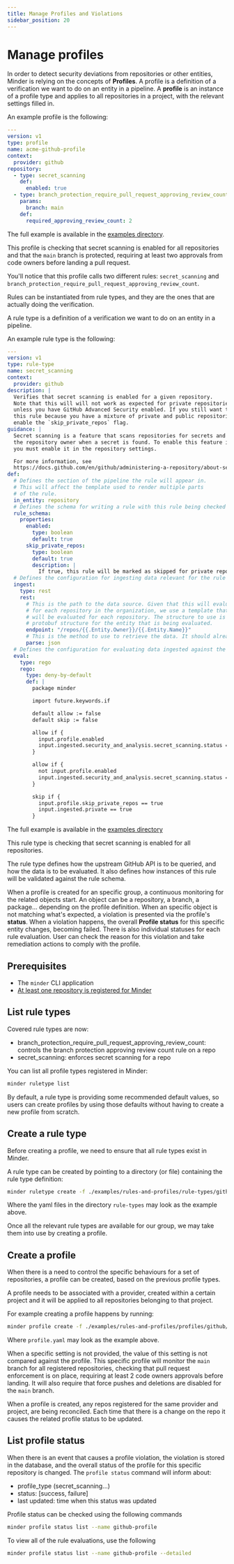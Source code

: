 ```yaml
---
title: Manage Profiles and Violations
sidebar_position: 20
---
```


# Manage profiles

In order to detect security deviations from repositories or other entities, Minder is relying on the concepts of **Profiles**.
A profile is a definition of a verification we want to do on an entity in a pipeline.
A **profile** is an instance of a profile type and applies to all repositories in a project, with the relevant settings filled in.

An example profile is the following:

```yaml
---
version: v1
type: profile
name: acme-github-profile
context:
  provider: github
repository:
  - type: secret_scanning
    def:
      enabled: true
  - type: branch_protection_require_pull_request_approving_review_count
    params:
      branch: main
    def:
      required_approving_review_count: 2
```

The full example is available in the [examples directory](https://github.com/stacklok/minder-rules-and-profiles).

This profile is checking that secret scanning is enabled for all repositories and that the `main` branch is protected, 
requiring at least two approvals from code owners before landing a pull request.

You'll notice that this profile calls two different rules: `secret_scanning` and `branch_protection_require_pull_request_approving_review_count`.

Rules can be instantiated from rule types, and they are the ones that are actually doing the verification.

A rule type is a definition of a verification we want to do on an entity in a pipeline.

An example rule type is the following:

```yaml
---
version: v1
type: rule-type
name: secret_scanning
context:
  provider: github
description: |
  Verifies that secret scanning is enabled for a given repository.
  Note that this will will not work as expected for private repositories
  unless you have GitHub Advanced Security enabled. If you still want to use
  this rule because you have a mixture of private and public repositories,
  enable the `skip_private_repos` flag.
guidance: |
  Secret scanning is a feature that scans repositories for secrets and alerts
  the repository owner when a secret is found. To enable this feature in GitHub,
  you must enable it in the repository settings.

  For more information, see
  https://docs.github.com/en/github/administering-a-repository/about-secret-scanning
def:
  # Defines the section of the pipeline the rule will appear in.
  # This will affect the template used to render multiple parts
  # of the rule.
  in_entity: repository
  # Defines the schema for writing a rule with this rule being checked
  rule_schema:
    properties:
      enabled:
        type: boolean
        default: true
      skip_private_repos:
        type: boolean
        default: true
        description: |
          If true, this rule will be marked as skipped for private repositories
  # Defines the configuration for ingesting data relevant for the rule
  ingest:
    type: rest
    rest:
      # This is the path to the data source. Given that this will evaluate
      # for each repository in the organization, we use a template that
      # will be evaluated for each repository. The structure to use is the
      # protobuf structure for the entity that is being evaluated.
      endpoint: "/repos/{{.Entity.Owner}}/{{.Entity.Name}}"
      # This is the method to use to retrieve the data. It should already default to JSON
      parse: json
  # Defines the configuration for evaluating data ingested against the given profile
  eval:
    type: rego
    rego:
      type: deny-by-default
      def: |
        package minder

        import future.keywords.if

        default allow := false
        default skip := false

        allow if {
          input.profile.enabled
          input.ingested.security_and_analysis.secret_scanning.status == "enabled"
        }

        allow if {
          not input.profile.enabled
          input.ingested.security_and_analysis.secret_scanning.status == "disabled"
        }

        skip if {
          input.profile.skip_private_repos == true
          input.ingested.private == true
        }

```

The full example is available in the [examples directory](https://github.com/stacklok/minder-rules-and-profiles)

This rule type is checking that secret scanning is enabled for all repositories.

The rule type defines how the upstream GitHub API is to be queried, and how the data is to be evaluated.
It also defines how instances of this rule will be validated against the rule schema.

When a profile is created for an specific group, a continuous monitoring for the related objects start. An object can be a repository,
a branch, a package... depending on the profile definition. When an specific object is not matching what's expected,
a violation is presented via the profile's **status**. When a violation happens, the overall **Profile status** for this specific entity changes,
becoming failed. There is also individual statuses for each rule evaluation. User can check the reason for this violation and take remediation
actions to comply with the profile.

## Prerequisites

- The `minder` CLI application
- [At least one repository is registered for Minder](../getting_started/register_repos.md)

## List rule types

Covered rule types are now:

- branch_protection_require_pull_request_approving_review_count: controls the branch protection approving review count rule on a repo
- secret_scanning: enforces secret scanning for a repo

You can list all profile types registered in Minder:

```bash
minder ruletype list
```

By default, a rule type is providing some recommended default values, so users can create profiles
by using those defaults without having to create a new profile from scratch.

## Create a rule type

Before creating a profile, we need to ensure that all rule types exist in Minder.

A rule type can be created by pointing to a directory (or file) containing the rule type definition:

```bash
minder ruletype create -f ./examples/rules-and-profiles/rule-types/github/secret_scanning.yaml
```

Where the yaml files in the directory `rule-types` may look as the example above.

Once all the relevant rule types are available for our group, we may take them into use
by creating a profile.

## Create a profile

When there is a need to control the specific behaviours for a set of repositories, a profile can be
created, based on the previous profile types.

A profile needs to be associated with a provider, created within a certain project and it will be applied
to all repositories belonging to that project.

For example creating a profile happens by running:

```bash
minder profile create -f ./examples/rules-and-profiles/profiles/github/profile.yaml
```

Where `profile.yaml` may look as the example above.

When a specific setting is not provided, the value of this setting is not compared against the profile.
This specific profile will monitor the `main` branch for all registered repositories, checking that pull
request enforcement is on place, requiring at least 2 code owners approvals before landing.
It will also require that force pushes and deletions are disabled for the `main` branch.

When a profile is created, any repos registered for the same provider and project,
are being reconciled. Each time that there is a change on the repo it causes the related profile status to be updated.

## List profile status

When there is an event that causes a profile violation, the violation is stored in the database, and the
overall status of the profile for this specific repository is changed.
The `profile status` command will inform about:

- profile_type (secret_scanning...)
- status: [success, failure]
- last updated: time when this status was updated

Profile status can be checked using the following commands

```bash
minder profile status list --name github-profile
```

To view all of the rule evaluations, use the following

```bash
minder profile status list --name github-profile --detailed
```
